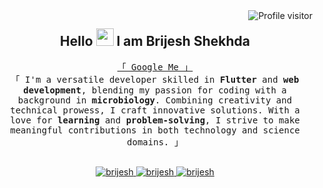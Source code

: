 <a href="https://komarev.com/ghpvc/?username=Brijesh-103">
  <img align="right" src="https://komarev.com/ghpvc/?username=Brijesh-103&label=Visitors&color=0e75b6&style=flat" alt="Profile visitor" />
</a>
<h2 align="center">
  Hello <img src="https://media.giphy.com/media/hvRJCLFzcasrR4ia7z/giphy.gif" width="28"> I am Brijesh Shekhda 
  
</h2>
<!--
<p align="center">
  <a href="https://github.com/alsiam"><img src="https://readme-typing-svg.herokuapp.com/?lines=Self%20Taught%20Programmer;Front%20End%20Developer;1.5%2B%20years%20of%20coding%20experience;Always%20learning%20new%20things&center=true&width=380&height=45"></a>
</p>
-->
<p align="center"> 
  <samp>
    <a href="https://www.google.com/search?q=Brijesh Shekhda">「 Google Me 」</a>
    <br>
    「 I'm a versatile developer skilled in<b> Flutter</b> and <b> web development</b>, blending my passion for coding with a background in <b>microbiology</b>. Combining creativity and technical prowess, I craft innovative solutions. With a love for <b>learning</b> and <b>problem-solving</b>, I strive to make meaningful contributions in both technology and science domains. 」
    <br>
    <br>
  </samp>
</p>
<p align="center">
 <a href="https://brijesh-103.github.io/CodeCraft/" target="blank">
  <img src="https://img.shields.io/badge/Website-DC143C?style=for-the-badge&logo=medium&logoColor=white" alt="brijesh" />
 </a>
 <a href="https://www.linkedin.com/in/brijesh-shekhda" target="_blank">
  <img src="https://img.shields.io/badge/LinkedIn-0077B5?style=for-the-badge&logo=linkedin&logoColor=white" alt="brijesh"/>
 </a>
 <a href="https://youtube.com/@vaishnav_ras_kirtan" target="_blank">
  <img src="https://img.shields.io/badge/Youtube-FF0000?style=for-the-badge&logo=youtube&logoColor=white" alt="brijesh" />
 </a> 
</p>
<br />
